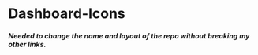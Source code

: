 # Dashboard-Icons
##### Needed to change the name and layout of the repo without breaking my other links.